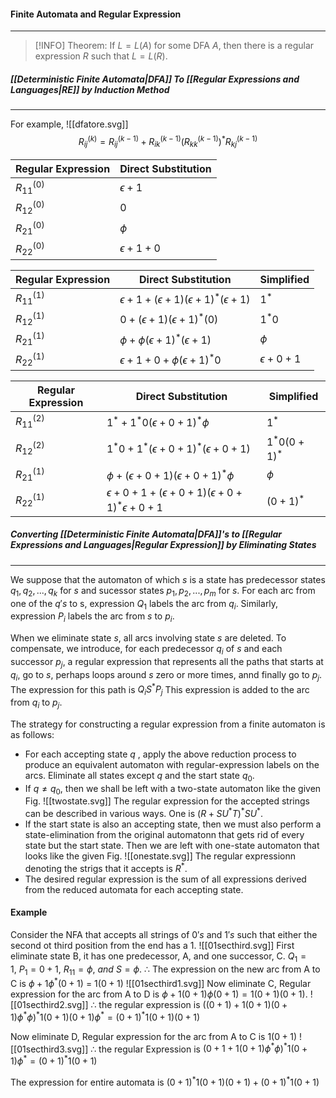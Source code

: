 #### Finite Automata and Regular Expression
---
>[!INFO]
Theorem: If $L = L(A)$ for some DFA $A$, then there is a regular expression $R$ such that $L =  L(R)$.

##### [[Deterministic Finite Automata|DFA]] To [[Regular Expressions and Languages|RE]] by Induction Method
---
For example,
![[dfatore.svg]]
$$
R_{ij}^{(k)} = R_{ij}^{(k-1)} + R_{ik}^{(k-1)}(R_{kk}^{(k-1)})^*R_{kj}^{(k-1)}
$$

Regular Expression | Direct Substitution
---| ---
 $R_{11}^{(0)}$ | $\epsilon + 1$
 $R_{12}^{(0)}$ | $0$
 $R_{21}^{(0)}$ | $\phi$
 $R_{22}^{(0)}$ | $\epsilon + 1 + 0$

 Regular Expression | Direct Substitution | Simplified
---| --- | ---
 $R_{11}^{(1)}$ | $\epsilon + 1 + (\epsilon + 1)(\epsilon + 1)^*(\epsilon + 1)$ | $1^*$
 $R_{12}^{(1)}$ | $0 + (\epsilon + 1)(\epsilon + 1)^*(0)$ | $1^*0$
 $R_{21}^{(1)}$ | $\phi + \phi(\epsilon + 1)^*(\epsilon + 1)$ | $\phi$
 $R_{22}^{(1)}$ | $\epsilon + 1 + 0 + \phi(\epsilon + 1)^*0$ | $\epsilon + 0 + 1$
 
   Regular Expression | Direct Substitution | Simplified
---| --- | ---
 $R_{11}^{(2)}$ | $1^* + 1^*0(\epsilon + 0 + 1)^*\phi$ | $1^*$
 $R_{12}^{(2)}$ | $1^*0 + 1^*(\epsilon + 0 + 1)^*(\epsilon + 0 + 1)$ | $1^*0(0 +1)^*$
 $R_{21}^{(1)}$ | $\phi + (\epsilon + 0 + 1)(\epsilon + 0 + 1)^*\phi$ | $\phi$
 $R_{22}^{(1)}$ | $\epsilon + 0 + 1 + (\epsilon + 0 + 1)(\epsilon + 0 + 1)^*\epsilon + 0 + 1$ | $(0 + 1)^*$

##### Converting [[Deterministic Finite Automata|DFA]]'s to [[Regular Expressions and Languages|Regular Expression]] by Eliminating States
----
We suppose that the automaton of which $s$ is a state has predecessor states $q_1, q_2, ... , q_k$ for $s$ and sucessor states $p_1, p_2, ... ,p_m$ for $s$. For each arc from one of the $q's$ to s, expression $Q_1$ labels the arc from $q_i$. Similarly,  expression $P_i$ labels the arc from $s$ to $p_i$.

When we eliminate state $s$, all arcs involving state $s$ are deleted. To compensate, we introduce, for each predecessor $q_i$ of $s$ and each successor $p_j$, a regular expression that represents all the paths that starts at $q_i$, go to $s$, perhaps loops around $s$ zero or more times, annd finally go to $p_j$. The expression for this path is $Q_iS^*P_j$ This expression is added to the arc from $q_i$ to $p_j$.
 

The strategy for constructing a regular expression from a finite automaton is as follows:

- For each accepting state $q$ , apply the above reduction process to produce an equivalent automaton with regular-expression labels on the arcs. Eliminate all states except $q$ and the start state $q_0$.
- If $q \neq q_0$, then we shall be left with a two-state automaton like the given Fig.
![[twostate.svg]]
The regular expression for the accepted strings can be described in various ways. One is $(R+SU^*T)^*SU^*$.
- If the start state is also an accepting state, then we must also perform a state-elimination from the original automatonn that gets rid of every state but the start state. Then we are left with one-state automaton that looks like the given Fig. 
![[onestate.svg]]
The regular expressionn denoting the strigs that it accepts is $R^*$.
- The desired regular expression is the sum of all expressions derived from the reduced automata for each accepting state.

#### Example
Consider the NFA that accepts all strings of $0's$ and $1's$ such that either the second ot third position from the end has a $1$.
![[01secthird.svg]]
First eliminate state B, it has one predecessor, A, and one successor, C.
$Q_1 = 1,\ P_1 = 0 + 1,\ R_{11} = \phi,\ and\ S = \phi$.
$\therefore$ The expression on the new arc from A to C is $\phi + 1\phi^*(0+1)$ = $1(0+1)$
![[01secthird1.svg]]
Now eliminate C, 
Regular expression for the arc from A to D is $\phi + 1(0+1)\phi(0+1) = 1(0+1)(0+1).$
![[01secthird2.svg]]
$\therefore$ the regular expression is $((0+1) + 1(0+1)(0+1)\phi^*\phi)^*1(0+1)(0+1)\phi^* = (0+1)^*1(0+1)(0+1)$ 

Now eliminate D,
Regular expression for the arc from A to C is $1(0+1)$
![[01secthird3.svg]]
$\therefore$ the regular Expression is $(0+1 + 1(0+1)\phi^*\phi)^*1(0+1)\phi^* = (0+1)^*1(0+1)$

The expression for entire automata is $(0+1)^*1(0+1)(0+1) + (0+1)^*1(0+1)$
